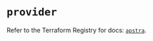# `provider`

Refer to the Terraform Registry for docs: [`apstra`](https://registry.terraform.io/providers/juniper/apstra/0.94.0/docs).
